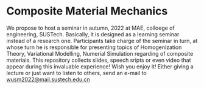 # Composite Material Mechanics
We propose to host a seminar in autumn, 2022 at MAE, colloege of engineering, SUSTech. Basically, it is designed as a learning seminar instead of a research one. Participants take charge of the seminar in turn, at whose turn he is responsible for presenting topics of Homogenization Theory, Variational Modelling, Numerial Simulation regarding of composite materials. This repository collects slides, speech sripts or even video that appear during this invaluable experience! Wish you enjoy it!
Either giving a lecture or just want to listen to others, send an e-mail to wusm2022@mail.sustech.edu.cn

